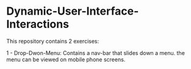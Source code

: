 # Dynamic-User-Interface-Interactions

This repository contains 2 exercises:

1 - Drop-Dwon-Menu: Contains a nav-bar that slides down a menu. the menu can be viewed on mobile phone screens.

